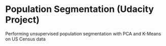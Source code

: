 # Population Segmentation (Udacity Project)
Performing unsupervised population segmentation with PCA and K-Means on US Census data
